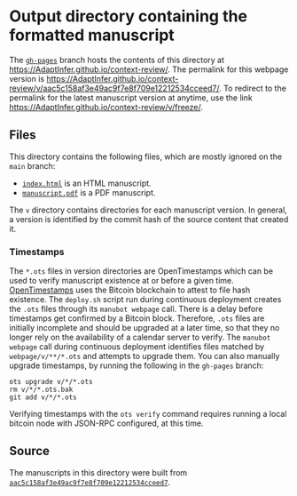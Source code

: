# Output directory containing the formatted manuscript

The [`gh-pages`](https://github.com/AdaptInfer/context-review/tree/gh-pages) branch hosts the contents of this directory at <https://AdaptInfer.github.io/context-review/>.
The permalink for this webpage version is <https://AdaptInfer.github.io/context-review/v/aac5c158af3e49ac9f7e8f709e12212534cceed7/>.
To redirect to the permalink for the latest manuscript version at anytime, use the link <https://AdaptInfer.github.io/context-review/v/freeze/>.

## Files

This directory contains the following files, which are mostly ignored on the `main` branch:

+ [`index.html`](index.html) is an HTML manuscript.
+ [`manuscript.pdf`](manuscript.pdf) is a PDF manuscript.

The `v` directory contains directories for each manuscript version.
In general, a version is identified by the commit hash of the source content that created it.

### Timestamps

The `*.ots` files in version directories are OpenTimestamps which can be used to verify manuscript existence at or before a given time.
[OpenTimestamps](https://opentimestamps.org/) uses the Bitcoin blockchain to attest to file hash existence.
The `deploy.sh` script run during continuous deployment creates the `.ots` files through its `manubot webpage` call.
There is a delay before timestamps get confirmed by a Bitcoin block.
Therefore, `.ots` files are initially incomplete and should be upgraded at a later time, so that they no longer rely on the availability of a calendar server to verify.
The `manubot webpage` call during continuous deployment identifies files matched by `webpage/v/**/*.ots` and attempts to upgrade them.
You can also manually upgrade timestamps, by running the following in the `gh-pages` branch:

```shell
ots upgrade v/*/*.ots
rm v/*/*.ots.bak
git add v/*/*.ots
```

Verifying timestamps with the `ots verify` command requires running a local bitcoin node with JSON-RPC configured, at this time.

## Source

The manuscripts in this directory were built from
[`aac5c158af3e49ac9f7e8f709e12212534cceed7`](https://github.com/AdaptInfer/context-review/commit/aac5c158af3e49ac9f7e8f709e12212534cceed7).
